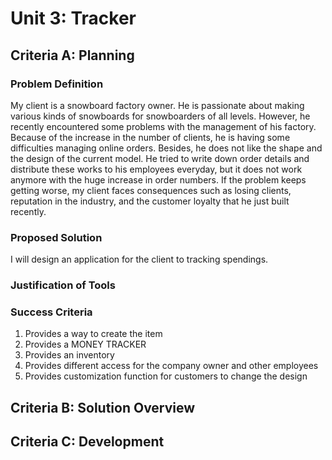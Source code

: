 # Unit 3: Tracker

## Criteria A: Planning


### Problem Definition


My client is a snowboard factory owner. He is passionate about making various kinds of snowboards for snowboarders of all levels. However, he recently encountered some problems with the management of his factory. Because of the increase in the number of clients, he is having some difficulties managing online orders. Besides, he does not like the shape and the design of the current model. He tried to write down order details and distribute these works to his employees everyday, but it does not work anymore with the huge increase in order numbers. If the problem keeps getting worse, my client faces consequences such as losing clients, reputation in the industry, and the customer loyalty that he just built recently. 


### Proposed Solution

I will design an application for the client to tracking spendings.

### Justification of Tools


### Success Criteria



1. Provides a way to create the item
2. Provides a MONEY TRACKER
3. Provides an inventory
4. Provides different access for the company owner and other employees
5. Provides customization function for customers to change the design



## Criteria B: Solution Overview


## Criteria C: Development
